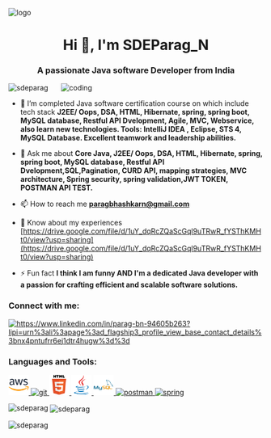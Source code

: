 ![logo]()
<h1 align="center">Hi 👋, I'm SDEParag_N</h1>
<h3 align="center">A passionate Java software Developer from India</h3>
<img align="right" alt="coding"width="400"src="https://cdn.dribbble.com/users/1292677/screenshots/6139167/avento.gif">
<p align="left"> <img src="https://komarev.com/ghpvc/?username=sdeparag&label=Profile%20views&color=0e75b6&style=flat" alt="sdeparag" /> </p>

- 🌱 I’m completed Java software certification course on which include tech stack **J2EE/ Oops, DSA, HTML, Hibernate, spring, spring boot, MySQL database, Restful API Dvelopment, Agile, MVC, Webservice, also learn new technologies. Tools: IntelliJ IDEA , Eclipse, STS 4, MySQL Database. Excellent teamwork and leadership abilities.**

- 💬 Ask me about **Core Java, J2EE/ Oops, DSA, HTML, Hibernate, spring, spring boot, MySQL database, Restful API Dvelopment,SQL,Pagination, CURD API, mapping strategies, MVC architecture, Spring security, spring validation,JWT TOKEN, POSTMAN API TEST.**

- 📫 How to reach me **paragbhashkarn@gmail.com**

- 📄 Know about my experiences [https://drive.google.com/file/d/1uY_dqRcZQaScGql9uTRwR_fYSThKMHt0/view?usp=sharing](https://drive.google.com/file/d/1uY_dqRcZQaScGql9uTRwR_fYSThKMHt0/view?usp=sharing)

- ⚡ Fun fact **I think I am funny AND I'm a dedicated Java developer with a passion for crafting efficient and scalable software solutions.**

<h3 align="left">Connect with me:</h3>
<p align="left">
<a href="https://linkedin.com/in/https://www.linkedin.com/in/parag-bn-94605b263?lipi=urn%3ali%3apage%3ad_flagship3_profile_view_base_contact_details%3bnx4pntufrr6ej1dtr4hugw%3d%3d" target="blank"><img align="center" src="https://raw.githubusercontent.com/rahuldkjain/github-profile-readme-generator/master/src/images/icons/Social/linked-in-alt.svg" alt="https://www.linkedin.com/in/parag-bn-94605b263?lipi=urn%3ali%3apage%3ad_flagship3_profile_view_base_contact_details%3bnx4pntufrr6ej1dtr4hugw%3d%3d" height="30" width="40" /></a>
</p>

<h3 align="left">Languages and Tools:</h3>
<p align="left"> <a href="https://aws.amazon.com" target="_blank" rel="noreferrer"> <img src="https://raw.githubusercontent.com/devicons/devicon/master/icons/amazonwebservices/amazonwebservices-original-wordmark.svg" alt="aws" width="40" height="40"/> </a> <a href="https://git-scm.com/" target="_blank" rel="noreferrer"> <img src="https://www.vectorlogo.zone/logos/git-scm/git-scm-icon.svg" alt="git" width="40" height="40"/> </a> <a href="https://www.w3.org/html/" target="_blank" rel="noreferrer"> <img src="https://raw.githubusercontent.com/devicons/devicon/master/icons/html5/html5-original-wordmark.svg" alt="html5" width="40" height="40"/> </a> <a href="https://www.java.com" target="_blank" rel="noreferrer"> <img src="https://raw.githubusercontent.com/devicons/devicon/master/icons/java/java-original.svg" alt="java" width="40" height="40"/> </a> <a href="https://www.mysql.com/" target="_blank" rel="noreferrer"> <img src="https://raw.githubusercontent.com/devicons/devicon/master/icons/mysql/mysql-original-wordmark.svg" alt="mysql" width="40" height="40"/> </a> <a href="https://postman.com" target="_blank" rel="noreferrer"> <img src="https://www.vectorlogo.zone/logos/getpostman/getpostman-icon.svg" alt="postman" width="40" height="40"/> </a> <a href="https://spring.io/" target="_blank" rel="noreferrer"> <img src="https://www.vectorlogo.zone/logos/springio/springio-icon.svg" alt="spring" width="40" height="40"/> </a> </p>

<p><img align="left" src="https://github-readme-stats.vercel.app/api/top-langs?username=sdeparag&show_icons=true&locale=en&layout=compact" alt="sdeparag" /></p>

<p>&nbsp;<img align="center" src="https://github-readme-stats.vercel.app/api?username=sdeparag&show_icons=true&locale=en" alt="sdeparag" /></p>

<p><img align="center" src="https://github-readme-streak-stats.herokuapp.com/?user=sdeparag&" alt="sdeparag" /></p>
